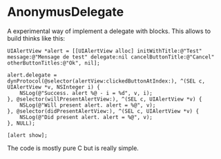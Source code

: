 AnonymusDelegate
================

A experimental way of implement a delegate with blocks. This allows to build thinks like this:

	UIAlertView *alert = [[UIAlertView alloc] initWithTitle:@"Test" message:@"Mensage de test" delegate:nil cancelButtonTitle:@"Cancel" otherButtonTitles:@"Ok", nil];
	
	alert.delegate = dynProtocol(@selector(alertView:clickedButtonAtIndex:), ^(SEL c, UIAlertView *v, NSInteger i) {
		NSLog(@"Success. alert %@ - i = %d", v, i);
	}, @selector(willPresentAlertView:), ^(SEL c, UIAlertView *v) {
		NSLog(@"Will present alert. alert = %@", v);
	}, @selector(didPresentAlertView:), ^(SEL c, UIAlertView *v) {
		NSLog(@"Did present alert. alert = %@", v);
	}, NULL);
    
	[alert show];

The code is mostly pure C but is really simple.
